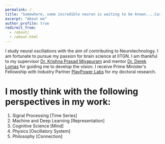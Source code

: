 ```yaml
---
permalink: /
title: "Somewhere, some incredible neuron is waiting to be known....Carl Sagan Neuron Version"
excerpt: "About me"
author_profile: true
redirect_from: 
  - /about/
  - /about.html
---
```


I study neural oscillations with the aim of contributing to Neurotechnology. I am fortunate to pursue my passion for brain science at IITGN. I am thankful to my supervisor [Dr. Krishna Prasad Miyapuram](https://iitgn.ac.in/faculty/cse/krishna) and mentor [Dr. Derek Lomas](https://www.tudelft.nl/io/over-io/personen/lomas-j-d) for guiding me to develop the vision. I receive Prime Minister's Fellowship with Industry Partner [PlayPower Labs](https://www.playpowerlabs.com/) for my doctoral research.

I mostly think with the following perspectives in my work:
======
1. Signal Processing [Time Series]
1. Machine and Deep Learning [Representation] 
1. Cognitive Science [Mind] 
1. Physics [Oscillatory System]
1. Philosophy [Connection]


